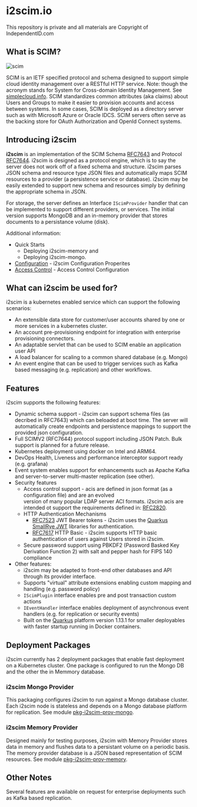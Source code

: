 # i2scim.io

This repository is private and all materials are Copyright of IndependentID.com

## What is SCIM?

![scim](SCIM_B-and-W_792x270.jpg)

SCIM is an IETF specified protocol and schema designed to support simple cloud identity management over a RESTful HTTP
service. Note: though the acronym stands for System for Cross-domain Identity Management.
See [simplecloud.info](https://simplecloud.info). SCIM standardizes common attributes (aka claims) about Users and
Groups to make it easier to provision accounts and access between systems. In some cases, SCIM is deployed as a
directory server such as with Microsoft Azure or Oracle IDCS. SCIM servers often serve as the backing store for OAuth
Authorization and OpenId Connect systems.

## Introducing i2scim

**i2scim** is an implementation of the SCIM Schema [RFC7643](https://tools.ietf.org/html/rfc7643) and Protocol
[RFC7644](https://tools.ietf.org/html/rfc7644). i2scim is designed as a protocol engine, which is to say the server 
does not work off of a fixed schema and structure. i2scim parses JSON schema and resource type JSON files and automatically
maps SCIM resources to a provider (a persistence service or database). i2scim may be easily extended to support new
schema and resources simply by defining the appropriate schema in JSON.

For storage, the server defines an Interface `IScimProvider` handler that can be implemented to support 
different
providers, or services. The initial version supports MongoDB and an in-memory provider that stores documents to a
persistance volume (disk).

Additional information:

* Quick Starts
    * Deploying i2scim-memory and
    * Deploying i2scim-mongo.
* [Configuration](Configuration.md) - i2scim Configuration Properites
* [Access Control](AccessControl.md) - Access Control Configuration

## What can i2scim be used for?
i2scim is a kubernetes enabled service which can support the following scenarios:
* An extensible data store for customer/user accounts shared by one or more services in a kubernetes cluster. 
* An account pre-provisioning endpoint for integration with enterprise provisioning connectors.
* An adaptable servlet that can be used to SCIM enable an application user API
* A load balancer for scaling to a common shared database (e.g. Mongo)
* An event engine that can be used to trigger services such as Kafka based messaging (e.g. replication) and other 
  workflows.
  
## Features

i2scim supports the following features:

* Dynamic schema support - i2scim can support schema files (as decribed in RFC7643) which can beloaded at boot time. The
  server will automatically create endpoints and persistence mappings to support the provided json configuration.
* Full SCIMV2 (RFC7644) protocol support including JSON Patch. Bulk support is planned for a future release.
* Kubernetes deployment using docker on Intel and ARM64.
* DevOps Health, Liveness and performance interceptor support ready (e.g. grafana)
* Event system enables support for enhancements such as Apache Kafka and server-to-server multi-master replication (see
  other).
* Security features
    * Access control support - acis are defined in json format (as a configuration file) and are an evolved  
      version of many popular LDAP server ACI formats. i2scim acis are intended ot support the requirements defined in:
      [RFC2820](https://datatracker.ietf.org/doc/rfc2820/).
    * HTTP Authentication Mechanisms
        * [RFC7523](https://tools.ietf.org/html/rfc7523) JWT Bearer tokens - i2scim uses
          the [Quarkus SmallRye JWT](https://quarkus.io/guides/security-jwt) libraries for authentication.
        * [RFC7617](https://tools.ietf.org/html/rfc7617) HTTP Basic - i2scim supports HTTP basic authentication of users
          against Users stored in i2scim.
    * Secure password support using PBKDF2 (Password Basked Key Derivation Function 2) with salt and pepper hash for
      FIPS 140 compliance
* Other features:
    * i2scim may be adapted to front-end other databases and API through its provider interface.
    * Supports "virtual" attribute extensions enabling custom mapping and handling (e.g. password policy)
    * `IScimPlugin` interface enables pre and post transaction custom actions
    * `IEventHandler` interface enables deployment of asynchronous event handlers (e.g. for replication or security
      events)
    * Built on the [Quarkus](https://quarkus.io) platform version 1.13.1 for smaller deployables with faster startup
      running in Docker containers.

## Deployment Packages

i2scim currently has 2 deployment packages that enable fast deployment on a Kubernetes cluster. One package is
configured to run the Mongo DB and the other the in Memmory database.

### i2scim Mongo Provider

This packaging configures i2scim to run against a Mongo database cluster. Each i2scim node is stateless and depends on a
Mongo database platform for replication. See module [pkg-i2scim-prov-mongo](pkg-i2scim-prov-mongodb).

### i2scim Memory Provider

Designed mainly for testing purposes, i2scim with Memory Provider stores data in memory and flushes data to a persistant
volume on a periodic basis. The memory provider database is a JSON based representation of SCIM resources. See
module [pkg-i2scim-prov-memory](pkg-i2scim-prov-memory).

## Other Notes

Several features are available on request for enterprise deployments such as Kafka based replication.
